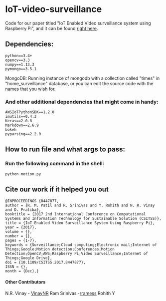 # IoT-video-surveillance

Code for our paper titled "IoT Enabled Video surveillance system using Raspberry Pi", and it can be found [right here](https://ieeexplore.ieee.org/document/8447877/).


## Dependencies:
```
python==3.4+
opencv==3.3
numpy==1.13.3
pymongo==3.5.1
```
MongoDB: Running instance of mongodb with a collection called "times" in "home_surveillance" database, or you can edit the source code with the names that you wish for.


### And other additional dependencies that might come in handy:
```
AWSIoTPythonSDK==1.2.0
imutils==0.4.3
Keras==2.0.8
Markdown==2.6.9
bokeh
pyparsing==2.2.0
```

## How to run file and what args to pass:

### Run the following command in the shell:

```
python motion.py
```

## Cite our work if it helped you out
```
@INPROCEEDINGS {8447877, 
author = {R. M. Patil and R. Srinivas and Y. Rohith and N. R. Vinay and D. Pratiba}, 
booktitle = {2017 2nd International Conference on Computational Systems and Information Technology for Sustainable Solution (CSITSS)}, 
title = {IoT Enabled Video Surveillance System Using Raspberry Pi}, 
year = {2017}, 
volume = {}, 
number = {}, 
pages = {1-7}, 
keywords = {Surveillance;Cloud computing;Electronic mail;Internet of Things;Google;Motion detection;Conferences;Motion Detection;OpenCV;AWS;Raspberry Pi;Video Surveillance;Internet of Things;Google Drive}, 
doi = {10.1109/CSITSS.2017.8447877}, 
ISSN = {}, 
month = {Dec},}
```

#### Other Contributors
N.R. Vinay - [VinayNR](https://github.com/VinayNR)
Ram Srinivas -[rramess](https://github.com/rramess)
Rohith Y

